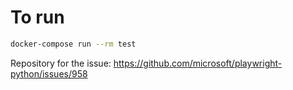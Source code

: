 # To run

```bash
docker-compose run --rm test
```

Repository for the issue: https://github.com/microsoft/playwright-python/issues/958